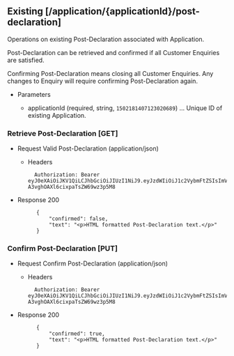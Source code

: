 ## Existing [/application/{applicationId}/post-declaration]
Operations on existing Post-Declaration associated with Application.

Post-Declaration can be retrieved and confirmed if all Customer Enquiries are satisfied.

Confirming Post-Declaration means closing all Customer Enquiries. Any changes to Enquiry will require confirming Post-Declaration again.

+ Parameters

    + applicationId (required, string, `1502181407123020689`) ... Unique ID of existing Application.

### Retrieve Post-Declaration [GET]
+ Request Valid Post-Declaration (application/json)

    + Headers

            Authorization: Bearer eyJ0eXAiOiJKV1QiLCJhbGciOiJIUzI1NiJ9.eyJzdWIiOiJ1c2VybmFtZSIsImV4cCI6MTQyMjU0MDAzMH0.oyMYL7t57jhBvw-A3vghOAXl6cixpaTsZW69wz3p5M8

+ Response 200

            {
                "confirmed": false,
                "text": "<p>HTML formatted Post-Declaration text.</p>"
            }

### Confirm Post-Declaration [PUT]
+ Request Confirm Post-Declaration (application/json)

    + Headers

            Authorization: Bearer eyJ0eXAiOiJKV1QiLCJhbGciOiJIUzI1NiJ9.eyJzdWIiOiJ1c2VybmFtZSIsImV4cCI6MTQyMjU0MDAzMH0.oyMYL7t57jhBvw-A3vghOAXl6cixpaTsZW69wz3p5M8

+ Response 200

            {
                "confirmed": true,
                "text": "<p>HTML formatted Post-Declaration text.</p>"
            }
